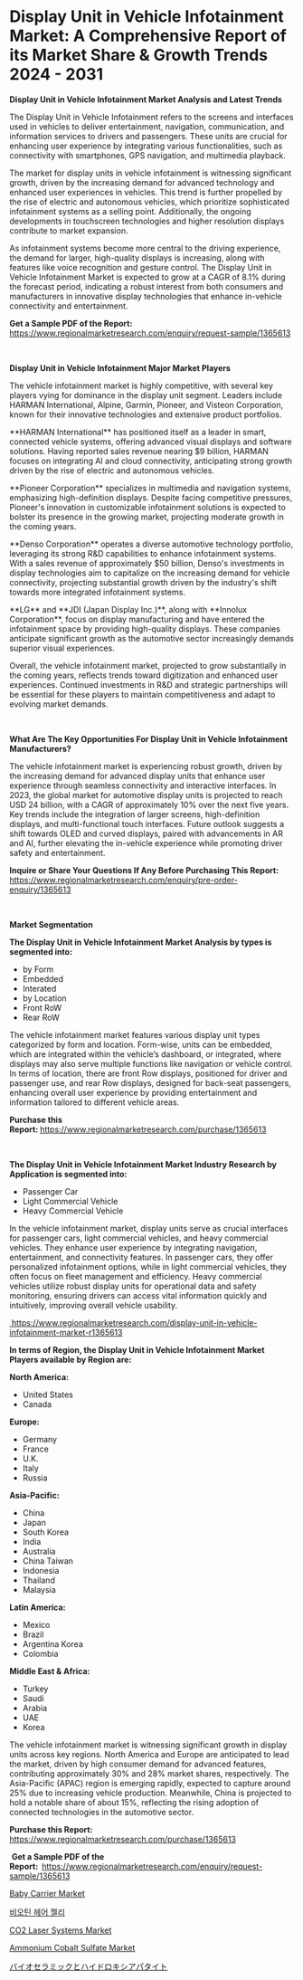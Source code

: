 <p><h1>Display Unit in Vehicle Infotainment Market: A Comprehensive Report of its Market Share & Growth Trends 2024 - 2031</h1></p><p><strong>Display Unit in Vehicle Infotainment Market Analysis and Latest Trends</strong></p>
<p><p>The Display Unit in Vehicle Infotainment refers to the screens and interfaces used in vehicles to deliver entertainment, navigation, communication, and information services to drivers and passengers. These units are crucial for enhancing user experience by integrating various functionalities, such as connectivity with smartphones, GPS navigation, and multimedia playback.</p><p>The market for display units in vehicle infotainment is witnessing significant growth, driven by the increasing demand for advanced technology and enhanced user experiences in vehicles. This trend is further propelled by the rise of electric and autonomous vehicles, which prioritize sophisticated infotainment systems as a selling point. Additionally, the ongoing developments in touchscreen technologies and higher resolution displays contribute to market expansion.</p><p>As infotainment systems become more central to the driving experience, the demand for larger, high-quality displays is increasing, along with features like voice recognition and gesture control. The Display Unit in Vehicle Infotainment Market is expected to grow at a CAGR of 8.1% during the forecast period, indicating a robust interest from both consumers and manufacturers in innovative display technologies that enhance in-vehicle connectivity and entertainment.</p></p>
<p><strong>Get a Sample PDF of the Report:&nbsp;</strong> <a href="https://www.regionalmarketresearch.com/enquiry/request-sample/1365613">https://www.regionalmarketresearch.com/enquiry/request-sample/1365613</a></p>
<p>&nbsp;</p>
<p><strong>Display Unit in Vehicle Infotainment Major Market Players</strong></p>
<p><p>The vehicle infotainment market is highly competitive, with several key players vying for dominance in the display unit segment. Leaders include HARMAN International, Alpine, Garmin, Pioneer, and Visteon Corporation, known for their innovative technologies and extensive product portfolios.</p><p>**HARMAN International** has positioned itself as a leader in smart, connected vehicle systems, offering advanced visual displays and software solutions. Having reported sales revenue nearing $9 billion, HARMAN focuses on integrating AI and cloud connectivity, anticipating strong growth driven by the rise of electric and autonomous vehicles.</p><p>**Pioneer Corporation** specializes in multimedia and navigation systems, emphasizing high-definition displays. Despite facing competitive pressures, Pioneer's innovation in customizable infotainment solutions is expected to bolster its presence in the growing market, projecting moderate growth in the coming years.</p><p>**Denso Corporation** operates a diverse automotive technology portfolio, leveraging its strong R&D capabilities to enhance infotainment systems. With a sales revenue of approximately $50 billion, Denso's investments in display technologies aim to capitalize on the increasing demand for vehicle connectivity, projecting substantial growth driven by the industry's shift towards more integrated infotainment systems.</p><p>**LG** and **JDI (Japan Display Inc.)**, along with **Innolux Corporation**, focus on display manufacturing and have entered the infotainment space by providing high-quality displays. These companies anticipate significant growth as the automotive sector increasingly demands superior visual experiences.</p><p>Overall, the vehicle infotainment market, projected to grow substantially in the coming years, reflects trends toward digitization and enhanced user experiences. Continued investments in R&D and strategic partnerships will be essential for these players to maintain competitiveness and adapt to evolving market demands.</p></p>
<p>&nbsp;</p>
<p><strong>What Are The Key Opportunities For Display Unit in Vehicle Infotainment Manufacturers?</strong></p>
<p><p>The vehicle infotainment market is experiencing robust growth, driven by the increasing demand for advanced display units that enhance user experience through seamless connectivity and interactive interfaces. In 2023, the global market for automotive display units is projected to reach USD 24 billion, with a CAGR of approximately 10% over the next five years. Key trends include the integration of larger screens, high-definition displays, and multi-functional touch interfaces. Future outlook suggests a shift towards OLED and curved displays, paired with advancements in AR and AI, further elevating the in-vehicle experience while promoting driver safety and entertainment.</p></p>
<p><strong>Inquire or Share Your Questions If Any Before Purchasing This Report:</strong> <a href="https://www.regionalmarketresearch.com/enquiry/pre-order-enquiry/1365613">https://www.regionalmarketresearch.com/enquiry/pre-order-enquiry/1365613</a></p>
<p>&nbsp;</p>
<p><strong>Market Segmentation</strong></p>
<p><strong>The Display Unit in Vehicle Infotainment Market Analysis by types is segmented into:</strong></p>
<p><ul><li>by Form</li><li>Embedded</li><li>Interated</li><li>by Location</li><li>Front RoW</li><li>Rear RoW</li></ul></p>
<p><p>The vehicle infotainment market features various display unit types categorized by form and location. Form-wise, units can be embedded, which are integrated within the vehicle’s dashboard, or integrated, where displays may also serve multiple functions like navigation or vehicle control. In terms of location, there are front Row displays, positioned for driver and passenger use, and rear Row displays, designed for back-seat passengers, enhancing overall user experience by providing entertainment and information tailored to different vehicle areas.</p></p>
<p><strong>Purchase this Report:&nbsp;</strong><a href="https://www.regionalmarketresearch.com/purchase/1365613">https://www.regionalmarketresearch.com/purchase/1365613</a></p>
<p>&nbsp;</p>
<p><strong>The Display Unit in Vehicle Infotainment Market Industry Research by Application is segmented into:</strong></p>
<p><ul><li>Passenger Car</li><li>Light Commercial Vehicle</li><li>Heavy Commercial Vehicle</li></ul></p>
<p><p>In the vehicle infotainment market, display units serve as crucial interfaces for passenger cars, light commercial vehicles, and heavy commercial vehicles. They enhance user experience by integrating navigation, entertainment, and connectivity features. In passenger cars, they offer personalized infotainment options, while in light commercial vehicles, they often focus on fleet management and efficiency. Heavy commercial vehicles utilize robust display units for operational data and safety monitoring, ensuring drivers can access vital information quickly and intuitively, improving overall vehicle usability.</p></p>
<p><a href="https://www.regionalmarketresearch.com/display-unit-in-vehicle-infotainment-market-r1365613">&nbsp;https://www.regionalmarketresearch.com/display-unit-in-vehicle-infotainment-market-r1365613</a></p>
<p><strong>In terms of Region, the Display Unit in Vehicle Infotainment Market Players available by Region are:</strong></p>
<p>
    <p> <strong> North America: </strong>
        <ul>
            <li>United States</li>
            <li>Canada</li>
        </ul>
        </p> 
    <p> <strong> Europe: </strong>
        <ul>
            <li>Germany</li>
            <li>France</li>
            <li>U.K.</li>
            <li>Italy</li>
            <li>Russia</li>
        </ul>
        </p> 
    <p> <strong> Asia-Pacific: </strong>
        <ul>
            <li>China</li>
            <li>Japan</li>
            <li>South Korea</li>
            <li>India</li>
            <li>Australia</li>
            <li>China Taiwan</li>
            <li>Indonesia</li>
            <li>Thailand</li>
            <li>Malaysia</li>
        </ul>
        </p> 
    <p> <strong> Latin America: </strong>
        <ul>
            <li>Mexico</li>
            <li>Brazil</li>
            <li>Argentina Korea</li>
            <li>Colombia</li>
        </ul>
        </p> 
    <p> <strong> Middle East & Africa: </strong>
        <ul>
            <li>Turkey</li>
            <li>Saudi</li>
            <li>Arabia</li>
            <li>UAE</li>
            <li>Korea</li>
        </ul>
    </p>
    </p>
<p><p>The vehicle infotainment market is witnessing significant growth in display units across key regions. North America and Europe are anticipated to lead the market, driven by high consumer demand for advanced features, contributing approximately 30% and 28% market shares, respectively. The Asia-Pacific (APAC) region is emerging rapidly, expected to capture around 25% due to increasing vehicle production. Meanwhile, China is projected to hold a notable share of about 15%, reflecting the rising adoption of connected technologies in the automotive sector.</p></p>
<p><strong>Purchase this Report: </strong><a href="https://www.regionalmarketresearch.com/purchase/1365613">https://www.regionalmarketresearch.com/purchase/1365613</a></p>
<p>&nbsp;<strong>Get a Sample PDF of the Report:&nbsp;&nbsp;</strong><a href="https://www.regionalmarketresearch.com/enquiry/request-sample/1365613">https://www.regionalmarketresearch.com/enquiry/request-sample/1365613</a></p>
<p><strong></strong></p>
<p><p><a href="https://medium.com/@shade463/future-ready-strategic-insights-into-the-global-baby-carrier-market-2024-2031-6ed0c6f951fe">Baby Carrier Market</a></p><p><a href="https://medium.com/@fosterfahey91/%EB%B9%84%EC%98%A4%ED%8B%B4-%ED%97%A4%EC%96%B4-%EA%B1%B0%EB%AF%B8-%EC%8B%9C%EC%9E%A5-%EB%8F%99%ED%96%A5-%EB%B0%8F-%EC%A0%84%EB%9E%B5%EC%A0%81-%EC%8B%9C%EC%9E%A5-%ED%86%B5%EC%B0%B0%EB%A0%A5-2024-2031-a00c5db913bb?postPublishedType=repub">비오틴 헤어 젤리</a></p><p><a href="https://www.linkedin.com/pulse/co2-laser-systems-market-global-share-ranking-overall-sales-apo8e?trackingId=NsXrxAEDRwmZPGm9juT4JQ%3D%3D">CO2 Laser Systems Market</a></p><p><a href="https://www.linkedin.com/pulse/ammonium-cobalt-sulfate-market-research-report-forecast-5ycee?trackingId=oTOPKMXsRg2FvRmfpHls3A%3D%3D">Ammonium Cobalt Sulfate Market</a></p><p><a href="https://medium.com/@marlanamarvn/%E3%83%90%E3%82%A4%E3%82%AA%E3%82%BB%E3%83%A9%E3%83%9F%E3%83%83%E3%82%AF%E3%82%B9%E3%81%8A%E3%82%88%E3%81%B3%E3%83%8F%E3%82%A4%E3%83%89%E3%83%AD%E3%82%AD%E3%82%B7%E3%82%A2%E3%83%91%E3%82%BF%E3%82%A4%E3%83%88%E5%B8%82%E5%A0%B4%E3%81%AE%E6%88%90%E9%95%B7%E3%83%89%E3%83%A9%E3%82%A4%E3%83%90%E3%83%BC%E3%81%AF%E4%BD%95%E3%81%A7%E3%81%99%E3%81%8B-%E5%B8%82%E5%A0%B4%E3%81%AE%E8%A3%BD%E5%93%81-%E3%82%A2%E3%83%97%E3%83%AA%E3%82%B1%E3%83%BC%E3%82%B7%E3%83%A7%E3%83%B3-%E5%9C%B0%E5%9F%9F%E3%81%AB%E9%96%A2%E3%81%99%E3%82%8B%E5%8C%85%E6%8B%AC%E7%9A%84%E3%81%AA%E7%A0%94%E7%A9%B6-2024%E5%B9%B4-2031%E5%B9%B4-170124649e6d">バイオセラミックとハイドロキシアパタイト</a></p></p>